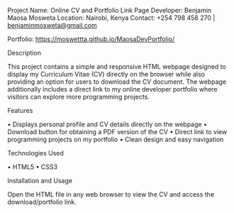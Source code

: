 Project Name: Online CV and Portfolio Link Page Developer: Benjamin Maosa Mosweta Location: Nairobi, Kenya Contact: +254 798 458 270 | benjaminmosweta@gmail.com

Portfolio: https://moswettta.github.io/MaosaDevPortfolio/

Description

This project contains a simple and responsive HTML webpage designed to display my Curriculum Vitae (CV) directly on the browser while also providing an option for users to download the CV document. The webpage additionally includes a direct link to my online developer portfolio where visitors can explore more programming projects.

Features

• Displays personal profile and CV details directly on the webpage • Download button for obtaining a PDF version of the CV • Direct link to view programming projects on my portfolio • Clean design and easy navigation

Technologies Used

• HTML5 • CSS3

Installation and Usage


Open the HTML file in any web browser to view the CV and access the download/portfolio link.
